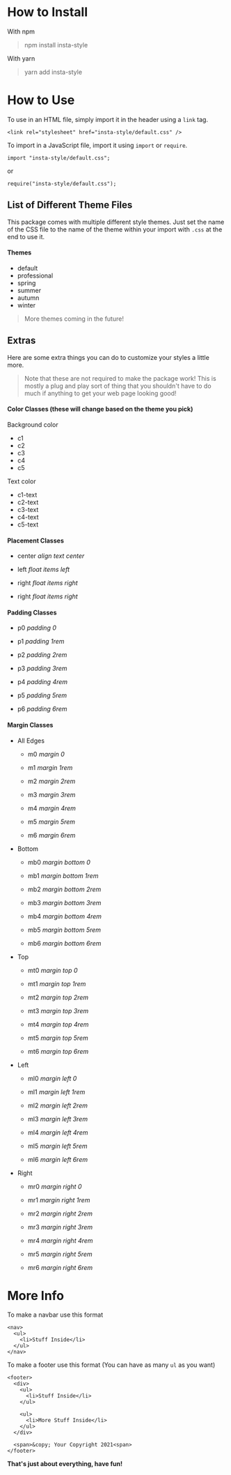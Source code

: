 # How to Install

With npm

> npm install insta-style

With yarn

> yarn add insta-style

# How to Use

To use in an HTML file, simply import it in the header using a `link` tag.

`<link rel="stylesheet" href="insta-style/default.css" />`

To import in a JavaScript file, import it using `import` or `require`.

`import "insta-style/default.css";`

or

`require("insta-style/default.css");`

## List of Different Theme Files

This package comes with multiple different style themes. Just set the name of the CSS file to the name of the theme within your import with `.css` at the end to use it.

#### Themes

- default
- professional
- spring
- summer
- autumn
- winter

> More themes coming in the future!

## Extras

Here are some extra things you can do to customize your styles a little more.

> Note that these are not required to make the package work! This is mostly a plug and play sort of thing that you shouldn't have to do much if anything to get your web page looking good!

#### Color Classes (these will change based on the theme you pick)

Background color

- c1
- c2
- c3
- c4
- c5

Text color

- c1-text
- c2-text
- c3-text
- c4-text
- c5-text

#### Placement Classes

- center _align text center_

- left _float items left_

- right _float items right_

- right _float items right_

#### Padding Classes

- p0 _padding 0_

- p1 _padding 1rem_

- p2 _padding 2rem_

- p3 _padding 3rem_

- p4 _padding 4rem_

- p5 _padding 5rem_

- p6 _padding 6rem_

#### Margin Classes

- All Edges

  - m0 _margin 0_

  - m1 _margin 1rem_

  - m2 _margin 2rem_

  - m3 _margin 3rem_

  - m4 _margin 4rem_

  - m5 _margin 5rem_

  - m6 _margin 6rem_

- Bottom

  - mb0 _margin bottom 0_

  - mb1 _margin bottom 1rem_

  - mb2 _margin bottom 2rem_

  - mb3 _margin bottom 3rem_

  - mb4 _margin bottom 4rem_

  - mb5 _margin bottom 5rem_

  - mb6 _margin bottom 6rem_

- Top

  - mt0 _margin top 0_

  - mt1 _margin top 1rem_

  - mt2 _margin top 2rem_

  - mt3 _margin top 3rem_

  - mt4 _margin top 4rem_

  - mt5 _margin top 5rem_

  - mt6 _margin top 6rem_

- Left

  - ml0 _margin left 0_

  - ml1 _margin left 1rem_

  - ml2 _margin left 2rem_

  - ml3 _margin left 3rem_

  - ml4 _margin left 4rem_

  - ml5 _margin left 5rem_

  - ml6 _margin left 6rem_

- Right

  - mr0 _margin right 0_

  - mr1 _margin right 1rem_

  - mr2 _margin right 2rem_

  - mr3 _margin right 3rem_

  - mr4 _margin right 4rem_

  - mr5 _margin right 5rem_

  - mr6 _margin right 6rem_

# More Info

To make a navbar use this format

```
<nav>
  <ul>
    <li>Stuff Inside</li>
  </ul>
</nav>
```

To make a footer use this format (You can have as many `ul` as you want)

```
<footer>
  <div>
    <ul>
      <li>Stuff Inside</li>
    </ul>

    <ul>
      <li>More Stuff Inside</li>
    </ul>
  </div>

  <span>&copy; Your Copyright 2021<span>
</footer>
```

**That's just about everything, have fun!**
